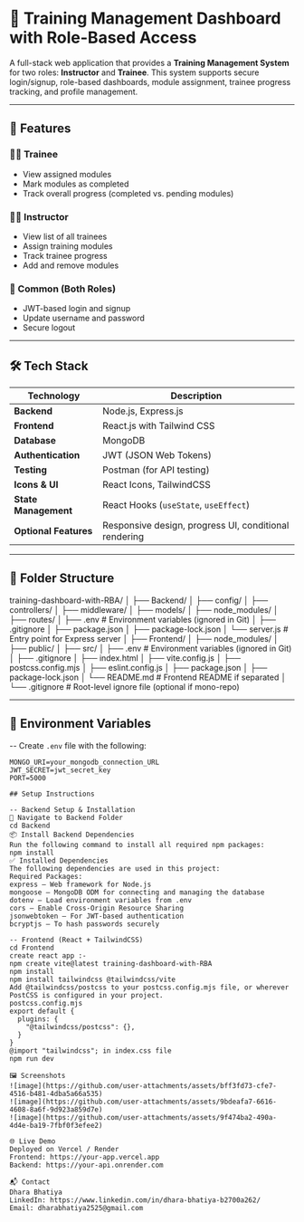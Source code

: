 # 🚀 Training Management Dashboard with Role-Based Access

A full-stack web application that provides a **Training Management System** for two roles: **Instructor** and **Trainee**. This system supports secure login/signup, role-based dashboards, module assignment, trainee progress tracking, and profile management.

---

## 📌 Features

### 👩‍🎓 Trainee
- View assigned modules
- Mark modules as completed
- Track overall progress (completed vs. pending modules)

### 🧑‍🏫 Instructor
- View list of all trainees
- Assign training modules
- Track trainee progress
- Add and remove modules

### 👥 Common (Both Roles)
- JWT-based login and signup
- Update username and password
- Secure logout

---

## 🛠️ Tech Stack

| Technology | Description |
|-----------|-------------|
| **Backend** | Node.js, Express.js |
| **Frontend** | React.js with Tailwind CSS |
| **Database** | MongoDB |
| **Authentication** | JWT (JSON Web Tokens) |
| **Testing** | Postman (for API testing) |
| **Icons & UI** | React Icons, TailwindCSS |
| **State Management** | React Hooks (`useState`, `useEffect`) |
| **Optional Features** | Responsive design, progress UI, conditional rendering |

---

## 📁 Folder Structure

training-dashboard-with-RBA/
│
├── Backend/
│   ├── config/
│   ├── controllers/
│   ├── middleware/
│   ├── models/
│   ├── node_modules/
│   ├── routes/
│   ├── .env              # Environment variables (ignored in Git)
│   ├── .gitignore
│   ├── package.json
│   ├── package-lock.json
│   └── server.js         # Entry point for Express server
│
├── Frontend/
│   ├── node_modules/
│   ├── public/
│   ├── src/
│   ├── .env              # Environment variables (ignored in Git)
│   ├── .gitignore
│   ├── index.html
│   ├── vite.config.js
│   ├── postcss.config.mjs
│   ├── eslint.config.js
│   ├── package.json
│   ├── package-lock.json
│   └── README.md         # Frontend README if separated
│
└── .gitignore            # Root-level ignore file (optional if mono-repo)


---

## 🔐 Environment Variables
-- Create `.env` file with the following:
```env
MONGO_URI=your_mongodb_connection_URL
JWT_SECRET=jwt_secret_key
PORT=5000

## Setup Instructions

-- Backend Setup & Installation
📁 Navigate to Backend Folder
cd Backend
📦 Install Backend Dependencies
Run the following command to install all required npm packages:
npm install
✅ Installed Dependencies
The following dependencies are used in this project:
Required Packages:
express – Web framework for Node.js
mongoose – MongoDB ODM for connecting and managing the database
dotenv – Load environment variables from .env
cors – Enable Cross-Origin Resource Sharing
jsonwebtoken – For JWT-based authentication
bcryptjs – To hash passwords securely

-- Frontend (React + TailwindCSS)
cd Frontend
create react app :- 
npm create vite@latest training-dashboard-with-RBA
npm install
npm install tailwindcss @tailwindcss/vite
Add @tailwindcss/postcss to your postcss.config.mjs file, or wherever PostCSS is configured in your project.
postcss.config.mjs
export default {
  plugins: {
    "@tailwindcss/postcss": {},
  }
}
@import "tailwindcss"; in index.css file
npm run dev

🖼️ Screenshots
![image](https://github.com/user-attachments/assets/bff3fd73-cfe7-4516-b481-4dba5a66a535)
![image](https://github.com/user-attachments/assets/9bdeafa7-6616-4608-8a6f-9d923a859d7e)
![image](https://github.com/user-attachments/assets/9f474ba2-490a-4d4e-ba19-7fbf0f3efee2)

🌐 Live Demo
Deployed on Vercel / Render
Frontend: https://your-app.vercel.app
Backend: https://your-api.onrender.com

📬 Contact
Dhara Bhatiya
LinkedIn: https://www.linkedin.com/in/dhara-bhatiya-b2700a262/
Email: dharabhatiya2525@gmail.com

